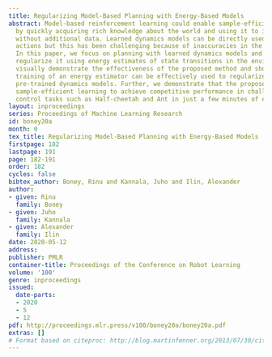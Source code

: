 ```yaml
---
title: Regularizing Model-Based Planning with Energy-Based Models
abstract: Model-based reinforcement learning could enable sample-efficient learning
  by quickly acquiring rich knowledge about the world and using it to improve behaviour
  without additional data. Learned dynamics models can be directly used for planning
  actions but this has been challenging because of inaccuracies in the learned models.
  In this paper, we focus on planning with learned dynamics models and propose to
  regularize it using energy estimates of state transitions in the environment. We
  visually demonstrate the effectiveness of the proposed method and show that off-policy
  training of an energy estimator can be effectively used to regularize planning with
  pre-trained dynamics models. Further, we demonstrate that the proposed method enables
  sample-efficient learning to achieve competitive performance in challenging continuous
  control tasks such as Half-cheetah and Ant in just a few minutes of experience.
layout: inproceedings
series: Proceedings of Machine Learning Research
id: boney20a
month: 0
tex_title: Regularizing Model-Based Planning with Energy-Based Models
firstpage: 182
lastpage: 191
page: 182-191
order: 182
cycles: false
bibtex_author: Boney, Rinu and Kannala, Juho and Ilin, Alexander
author:
- given: Rinu
  family: Boney
- given: Juho
  family: Kannala
- given: Alexander
  family: Ilin
date: 2020-05-12
address: 
publisher: PMLR
container-title: Proceedings of the Conference on Robot Learning
volume: '100'
genre: inproceedings
issued:
  date-parts:
  - 2020
  - 5
  - 12
pdf: http://proceedings.mlr.press/v100/boney20a/boney20a.pdf
extras: []
# Format based on citeproc: http://blog.martinfenner.org/2013/07/30/citeproc-yaml-for-bibliographies/
---
```

